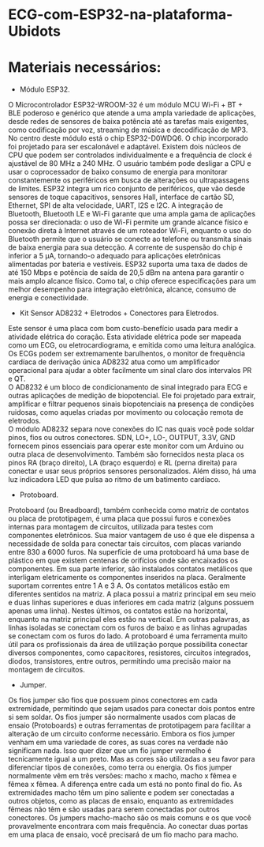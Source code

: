 # ECG-com-ESP32-na-plataforma-Ubidots

# Materiais necessários:

- Módulo ESP32.
  
O Microcontrolador ESP32-WROOM-32 é um módulo MCU Wi-Fi + BT + BLE poderoso e genérico que atende a uma ampla variedade de aplicações, desde redes de sensores de baixa potência até as tarefas mais exigentes, como codificação por voz, streaming de música e decodificação de MP3.  
No centro deste módulo está o chip ESP32-D0WDQ6. O chip incorporado foi projetado para ser escalonável e adaptável. Existem dois núcleos de CPU que podem ser controlados individualmente e a frequência de clock é ajustável de 80 MHz a 240 MHz. O usuário também pode desligar a CPU e usar o coprocessador de baixo consumo de energia para monitorar constantemente os periféricos em busca de alterações ou ultrapassagens de limites. ESP32 integra um rico conjunto de periféricos, que vão desde sensores de toque capacitivos, sensores Hall, interface de cartão SD, Ethernet, SPI de alta velocidade, UART, I2S e I2C. 
A integração de Bluetooth, Bluetooth LE e Wi-Fi garante que uma ampla gama de aplicações possa ser direcionada: o uso de Wi-Fi permite um grande alcance físico e conexão direta à Internet através de um roteador Wi-Fi, enquanto o uso do Bluetooth permite que o usuário se conecte ao telefone ou transmita sinais de baixa energia para sua detecção. A corrente de suspensão do chip é inferior a 5 µA, tornando-o adequado para aplicações eletrônicas alimentadas por bateria e vestíveis. ESP32 suporta uma taxa de dados de até 150 Mbps e potência de saída de 20,5 dBm na antena para garantir o mais amplo alcance físico. Como tal, o chip oferece especificações para um melhor desempenho para integração eletrônica, alcance, consumo de energia e conectividade. 



- Kit Sensor AD8232 + Eletrodos + Conectores para Eletrodos. 

Este sensor é uma placa com bom custo-benefício usada para medir a atividade elétrica do coração. Esta atividade elétrica pode ser mapeada como um ECG, ou eletrocardiograma, e emitida como uma leitura analógica. Os ECGs podem ser extremamente barulhentos, o monitor de frequência cardíaca de derivação única AD8232 atua como um amplificador operacional para ajudar a obter facilmente um sinal claro dos intervalos PR e QT.  
O AD8232 é um bloco de condicionamento de sinal integrado para ECG e outras aplicações de medição de biopotencial. Ele foi projetado para extrair, amplificar e filtrar pequenos sinais biopotenciais na presença de condições ruidosas, como aquelas criadas por movimento ou colocação remota de eletrodos.  
O módulo AD8232 separa nove conexões do IC nas quais você pode soldar pinos, fios ou outros conectores. SDN, LO+, LO-, OUTPUT, 3.3V, GND fornecem pinos essenciais para operar este monitor com um Arduino ou outra placa de desenvolvimento. Também são fornecidos nesta placa os pinos RA (braço direito), LA (braço esquerdo) e RL (perna direita) para conectar e usar seus próprios sensores personalizados. Além disso, há uma luz indicadora LED que pulsa ao ritmo de um batimento cardíaco. 



- Protoboard. 
 
Protoboard (ou Breadboard), também conhecida como matriz de contatos ou placa de prototipagem, é uma placa que possui furos e conexões internas para montagem de circuitos, utilizada para testes com componentes eletrônicos. Sua maior vantagem de uso é que ele dispensa a necessidade de solda para conectar tais circuitos, com placas variando entre 830 a 6000 furos. 
Na superfície de uma protoboard há uma base de plástico em que existem centenas de orifícios onde são encaixados os componentes. Em sua parte inferior, são instalados contatos metálicos que interligam eletricamente os componentes inseridos na placa. Geralmente suportam correntes entre 1 A e 3 A. Os contatos metálicos estão em diferentes sentidos na matriz. A placa possui a matriz principal em seu meio e duas linhas superiores e duas inferiores em cada matriz (alguns possuem apenas uma linha). Nestes últimos, os contatos estão na horizontal, enquanto na matriz principal eles estão na vertical. Em outras palavras, as linhas isoladas se conectam com os furos de baixo e as linhas agrupadas se conectam com os furos do lado. 
A protoboard é uma ferramenta muito útil para os profissionais da área de utilização porque possibilita conectar diversos componentes, como capacitores, resistores, circuitos integrados, diodos, transistores, entre outros, permitindo uma precisão maior na montagem de circuitos. 



- Jumper. 

Os fios jumper são fios que possuem pinos conectores em cada extremidade, permitindo que sejam usados para conectar dois pontos entre si sem soldar. Os fios jumper são normalmente usados com placas de ensaio (Protoboards) e outras ferramentas de prototipagem para facilitar a alteração de um circuito conforme necessário. 
Embora os fios jumper venham em uma variedade de cores, as suas cores na verdade não significam nada. Isso quer dizer que um fio jumper vermelho é tecnicamente igual a um preto. Mas as cores são utilizadas a seu favor para diferenciar tipos de conexões, como terra ou energia. 
Os fios jumper normalmente vêm em três versões: macho x macho, macho x fêmea e fêmea x fêmea. A diferença entre cada um está no ponto final do fio. As extremidades macho têm um pino saliente e podem ser conectadas a outros objetos, como as placas de ensaio, enquanto as extremidades fêmeas não têm e são usadas para serem conectadas por outros conectores. Os jumpers macho-macho são os mais comuns e os que você provavelmente encontrara com mais frequência. Ao conectar duas portas em uma placa de ensaio, você precisará de um fio macho para macho.
